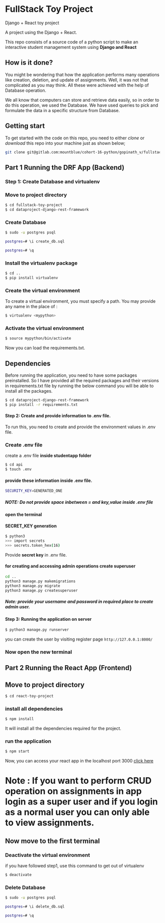 # FullStack Toy Project

Django + React toy project

A project using the Django + React.

This repo consists of a source code of a python script to make an interactive student management system
using **Django and React**

## How is it done?

You might be wondering that how the application performs many operations like creation, deletion, and update of assignments. Well, it was not that complicated as you may think. All these were achieved with the help of Database operation. 

We all know that computers can store and retrieve data easily, so in order to do this operation, we used the Database. We have used queries to pick and formulate the data in a specific structure from Database.


## Getting start

To get started with the code on this repo, you need to either *clone* or *download* this repo into your machine just as shown below;

```bash
git clone git@gitlab.com:mountblue/cohort-16-python/gopinath_v/fullstack-toy-project.git
```

## Part 1 Running the DRF App (Backend)

### Step 1: Create Database and virtualenv

### Move to project directory
```bash
$ cd fullstack-toy-project
$ cd dataproject-django-rest-framework
```

### Create Database
```bash
$ sudo -u postgres psql
```

```bash
postgres=# \i create_db.sql
```

```bash
postgres=# \q
```

### Install the virtualenv package
```bash
$ cd ..
$ pip install virtualenv
```
### Create the virtual environment
To create a virtual environment, you must specify a path. You may provide any name in the place of <mypython>:
```bash
$ virtualenv <mypython>
```
  
### Activate the virtual environment
```bash
$ source mypython/bin/activate
```

Now you can load the requirements.txt.
## Dependencies

Before running the application, you need to have some packages preinstalled. So I have provided all the required packages and their versions in requirements.txt file by running the below command you will be able to install all the packages.

```bash
$ cd dataproject-django-rest-framework
$ pip install -r requirements.txt
```

#### Step 2: Create and provide information to .env file.

To run this, you need to create and provide the environment values in .env file.

### Create .env file
create a .env file **inside studentapp folder**

```bash
$ cd api
$ touch .env
```
#### provide these information inside .env file.

```bash
SECURITY_KEY=GENERATED_ONE
```
##### NOTE: Do not provide space inbetween = and key,value inside .env file

#### open the terminal

#### SECRET_KEY generation

```bash
$ python3
>>> import secrets
>>> secrets.token_hex(16)
```
Provide **secret key** in .env file. 

#### for creating and accessing admin operations create superuser

```bash
cd ..
python3 manage.py makemigrations
python3 manage.py migrate
python3 manage.py createsuperuser
```
##### Note: provide your username and password in required place to create admin user.

#### Step 3: Running the application on server

```bash
$ python3 manage.py runserver

```

you can create the user by visiting register page ```http://127.0.0.1:8000/```

### Now open the new terminal 


## Part 2 Running the React App (Frontend)

## Move to project directory
```bash
$ cd react-toy-project
```
### install all dependencies

```bash
$ npm install
```
It will install all the dependencies required for the project.

### run the application

```bash
$ npm start
```

Now, you can access your react app in the localhost port 3000 [click here](http://localhost:3000/)

# Note : If you want to perform CRUD operation on assignments in app login as a super user and if you login as a normal user you can only able to view assignments.


## Now move to the first terminal 

### Deactivate the virtual environment
if you have followed step1, use this command to get out of virtualenv
```bash
$ deactivate

```
### Delete Database
```bash
$ sudo -u postgres psql
```

```bash
postgres=# \i delete_db.sql
```

```bash
postgres=# \q
```